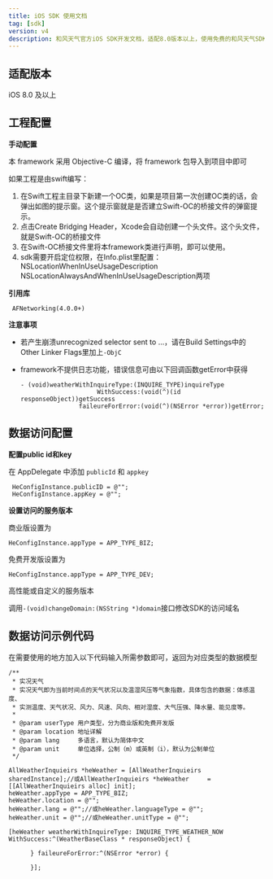 ```yaml
---
title: iOS SDK 使用文档
tag: [sdk]
version: v4
description: 和风天气官方iOS SDK开发文档，适配8.0版本以上，使用免费的和风天气SDK，快速集成和风天气最新天气数据，方便调用
---
```


## 适配版本

iOS 8.0 及以上

## 工程配置

**手动配置**

 本 framework 采用 Objective-C 编译，将 framework 包导入到项目中即可

 如果工程是由swift编写：

1. 在Swift工程主目录下新建一个OC类，如果是项目第一次创建OC类的话，会弹出如图的提示窗。这个提示窗就是是否建立Swift-OC的桥接文件的弹窗提示。
2. 点击Create Bridging Header，Xcode会自动创建一个头文件。这个头文件，就是Swift-OC的桥接文件
3. 在Swift-OC桥接文件里将本framework类进行声明，即可以使用。
4. sdk需要开启定位权限，在Info.plist里配置：
   NSLocationWhenInUseUsageDescription
   NSLocationAlwaysAndWhenInUseUsageDescription两项

**引用库**

~~~objc
 AFNetworking(4.0.0+)
~~~

**注意事项**

* 若产生崩溃unrecognized selector sent to ...，请在Build Settings中的Other Linker Flags里加上`-ObjC`
* framework不提供日志功能，错误信息可由以下回调函数getError中获得
  
    ```objc
    - (void)weatherWithInquireType:(INQUIRE_TYPE)inquireType
                         WithSuccess:(void(^)(id responseObject))getSuccess
                    faileureForError:(void(^)(NSError *error))getError;
    ```

## 数据访问配置
 
**配置public id和key**

在 AppDelegate 中添加 `publicId` 和 `appkey`

```objc
 HeConfigInstance.publicID = @"";
 HeConfigInstance.appKey = @"";
```

**设置访问的服务版本**

商业版设置为

```objc
HeConfigInstance.appType = APP_TYPE_BIZ;
```

免费开发版设置为

```objc
HeConfigInstance.appType = APP_TYPE_DEV;
```

高性能或自定义的服务版本

调用`-(void)changeDomain:(NSString *)domain`接口修改SDK的访问域名

## 数据访问示例代码

在需要使用的地方加入以下代码输入所需参数即可，返回为对应类型的数据模型
  
```objc
/**
 * 实况天气
 * 实况天气即为当前时间点的天气状况以及温湿风压等气象指数，具体包含的数据：体感温度、
 * 实测温度、天气状况、风力、风速、风向、相对湿度、大气压强、降水量、能见度等。
 *
 * @param userType 用户类型，分为商业版和免费开发版
 * @param location 地址详解
 * @param lang     多语言，默认为简体中文
 * @param unit     单位选择，公制（m）或英制（i），默认为公制单位
 */

AllWeatherInquieirs *heWeather = [AllWeatherInquieirs sharedInstance];//或AllWeatherInquieirs *heWeather     = [[AllWeatherInquieirs alloc] init];
heWeather.appType = APP_TYPE_BIZ;
heWeather.location = @"";
heWeather.lang = @"";//或heWeather.languageType = @"";
heWeather.unit = @"";//或heWeather.unitType = @"";

[heWeather weatherWithInquireType: INQUIRE_TYPE_WEATHER_NOW WithSuccess:^(WeatherBaseClass * responseObject) {

      } faileureForError:^(NSError *error) {

      }];
```          

